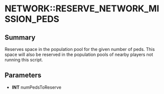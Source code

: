 # NETWORK::RESERVE_NETWORK_MISSION_PEDS

## Summary
Reserves space in the population pool for the given number of peds. This space will also be reserved in the population pools of nearby players not running this script.

## Parameters
* **INT** numPedsToReserve